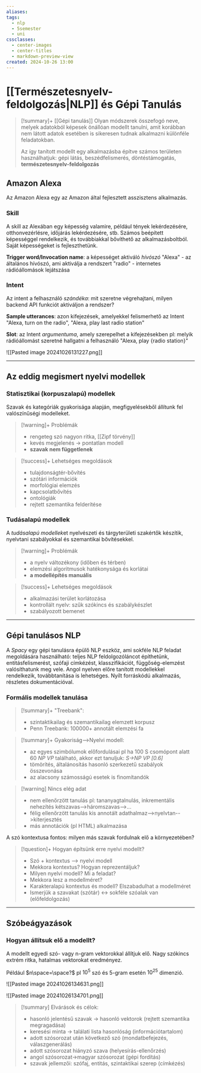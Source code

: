 ```yaml
---
aliases: 
tags:
  - nlp
  - 5semester
  - uni
cssclasses:
  - center-images
  - center-titles
  - markdown-preview-view
created: 2024-10-26 13:00
---
```


# [[Természetesnyelv-feldolgozás|NLP]] és Gépi Tanulás

>[!summary]+ [[Gépi tanulás]]
>Olyan módszerek összefogó neve, melyek adatokból képesek önállóan modellt tanulni, amit korábban nem látott adatok esetében is sikeresen tudnak alkalmazni különféle feladatokban.
>
>Az így tanított modellt egy alkalmazásba építve számos területen használhatjuk: gépi látás, beszédfelismerés, döntéstámogatás, **természetesnyelv-feldolgozás**

## Amazon Alexa

Az Amazon Alexa egy az Amazon által fejlesztett asszisztens alkalmazás.

### Skill

A skill az Alexában egy képesség valamire, például tények lekérdezésére, otthonvezérlésre, időjárás lekérdezésére, stb.
Számos beépített képességgel rendelkezik, és továbbiakkal bővíthető az alkalmazásboltból. Saját képességeket is fejleszthetünk.

**Trigger word/Invocation name**: a képességet aktiváló *hívószó*
"Alexa" - az általános hívószó, ami aktiválja a rendszert
"radio" - internetes rádióállomások lejátszása

### Intent

Az intent a felhasználó *szándéka*: mit szeretne végrehajtani, milyen backend API funkciót aktiváljon a rendszer?

**Sample utterances**: azon kifejezések, amelyekkel felismerhető az Intent
"Alexa, turn on the radio", "Alexa, play last radio station"

**Slot**: az Intent *argumentuma*, amely szerepelhet a kifejezésekben
pl: melyik rádióállomást szeretné hallgatni a felhasználó
"Alexa, play {radio station}"

![[Pasted image 20241026131227.png]]

---

## Az eddig megismert nyelvi modellek

### Statisztikai (**korpuszalapú**) modellek

Szavak és kategóriák gyakorisága alapján, megfigyelésekből állítunk fel valószínűségi modelleket.

>[!warning]+ Problémák
>- rengeteg szó nagyon ritka, [[Zipf törvény]]
>- kevés megjelenés -> pontatlan modell
>- **szavak nem függetlenek**

>[!success]+ Lehetséges megoldások
>- tulajdonságtér-bővítés
>- szótári információk
>- morfológiai elemzés
>- kapcsolatbővítés
>- ontológiák
>- rejtett szemantika felderítése

### Tudásalapú modellek

A *tudásalapú modellek*et nyelvészeti és tárgyterületi szakértők készítik, nyelvtani szabályokkal és szemantikai bővítésekkel.

>[!warning]+ Problémák
>- a nyelv változékony (időben és térben)
>- elemzési algoritmusok hatékonysága és korlátai
>- **a modellépítés manuális**

>[!success]+ Lehetséges megoldások
>- alkalmazási terület korlátozása
>- kontrollált nyelv: szűk szókincs és szabálykészlet
>- szabályozott bemenet

---
## Gépi tanulásos NLP

A *Spacy* egy gépi tanulásra épülő NLP eszköz, ami sokféle NLP feladat megoldására használható: teljes NLP feldolgozóláncot építhetünk, entitásfelismerést, szófaji címkézést, klasszifikációt, függőség-elemzést valósíthatunk meg vele. Angol nyelven előre tanított modellekkel rendelkezik, továbbtanítása is lehetséges. Nyílt forráskódú alkalmazás, részletes dokumentációval.

### Formális modellek tanulása

> [!summary]+ "Treebank":
> - szintaktikailag és szemantikailag elemzett korpusz
> - Penn Treebank: 100000+ annotált elemzési fa

> [!summary]+ Gyakoriság-->Nyelvi modell:
> 
> - az egyes szimbólumok előfordulásai
> 	  pl ha 100 S csomópont alatt 60 *NP VP* található, akkor ezt tanuljuk: *S->NP VP \[0.6\]*
> - tömörítés, általánosítás
> 	  hasonló szerkezetű szabályok összevonása
> - az alacsony számosságú esetek is finomítandók

> [!warning] Nincs elég adat
> - nem ellenőrzött tanulás
>   pl: tananyagtalnulás, inkrementális nehezítés kétszavas-->háromszavas-->...
> - félig ellenőrzött tanulás
>   kis annotált adathalmaz-->nyelvtan-->kiterjesztés
> - más annotációk (pl HTML) alkalmazása

A szó kontextusa fontos: milyen más szavak fordulnak elő a környezetében?

>[!question]+ Hogyan építsünk erre nyelvi modellt?
> - Szó + kontextus --> nyelvi modell
> - Mekkora kontextus? Hogyan reprezentáljuk?
> - Milyen nyelvi modell? Mi a feladat?
> - Mekkora lesz a modellméret?
> - Karakteralapú kontextus és modell? Elszabadulhat a modellméret
> - Ismerjük a szavakat (szótár) <-> sokféle szóalak van (előfeldolgozás)

---

## Szóbeágyazások

### Hogyan állítsuk elő a modellt?

A modellt egyedi szó- vagy n-gram vektorokkal állítjuk elő. Nagy szókincs extrém ritka, hatalmas vektorokat eredményez.
	
Például  $n\space=\space?$  pl $10^5$ szó és 5-gram esetén $10^{25}$ dimenzió.

![[Pasted image 20241026134631.png]]

![[Pasted image 20241026134701.png]]


> [!summary] Elvárások és célok:
> - hasonló jelentésű szavak -> hasonló vektorok (rejtett szemantika megragadása)
> - keresési minta -> találati lista hasonlóság (információtartalom)
> - adott szósorozat után következő szó (mondatbefejezés, válaszgenerálás)
> - adott szósorozat hiányzó szava (helyesírás-ellenőrzés)
> - angol szósorozat->magyar szósorozat (gépi fordítás)
> - szavak jellemzői: szófaj, entitás, szintaktikai szerep (címkézés)

